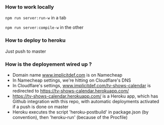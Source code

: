 ### How to work locally

`npm run server:run-w` in a tab

`npm run server:compile-w` in the other

### How to deploy to heroku

Just push to master

### How is the deployement wired up ?

* Domain name www.implicitdef.com is on Namecheap
* In Namecheap settings, we're hitting on Cloudflare's DNS
* In Cloudflare's settings, www.implicitdef.com/tv-shows-calendar is redirected to https://tv-shows-calendar.herokuapp.com/
* https://tv-shows-calendar.herokuapp.com/ is a Heroku app, which has Github integration with this repo, with automatic deployments activated if a push is done on master
* Heroku executes the script 'heroku-postbuild' in package.json (by convention), then 'heroku-run' (because of the Procfile)
